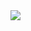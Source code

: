 <picture>
<source 
  srcset="https://github-readme-stats.vercel.app/api?username=snordale&show_icons=true&theme=tokyonight&count_private=true&hide=issues"
  media="(prefers-color-scheme: dark)"
/>
<source
  srcset="https://github-readme-stats.vercel.app/api?username=snordale&show_icons=true"
  media="(prefers-color-scheme: light), (prefers-color-scheme: no-preference)"
/>
<img src="https://github-readme-stats.vercel.app/api?username=snordale&show_icons=true" />
</picture>
